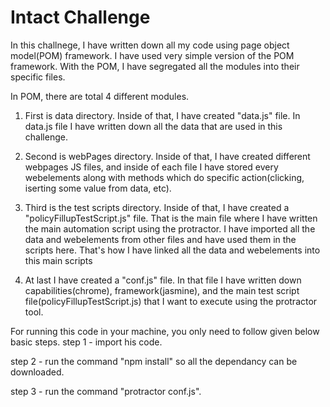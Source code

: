 # Intact Challenge

In this challnege, I have written down all my code using page object model(POM) framework. I have used very simple version of the POM framework. With the POM, I have segregated all the modules into their specific files.

In POM, there are total 4 different modules.

1. First is data directory. Inside of that, I have created "data.js" file. In data.js file I have written down all the data that are used in this challenge.

2. Second is webPages directory. Inside of that, I have created different webpages JS files, and inside of each file I have stored every webelements along with methods which do specific action(clicking, iserting some value from data, etc).

3. Third is the test scripts directory. Inside of that, I have created a "policyFillupTestScript.js" file. That is the main file where I have written the main automation script using the protractor. I have imported all the data and webelements from other files and have used them in the scripts here. That's how I have linked all the data and webelements into this main scripts

4. At last I have created a "conf.js" file. In that file I have written down capabilities(chrome), framework(jasmine), and the main test script file(policyFillupTestScript.js) that I want to execute using the protractor tool.

For running this code in your machine, you only need to follow given below basic steps.
step 1 - import his code.

step 2 - run the command "npm install" so all the dependancy can be downloaded.

step 3 - run the command "protractor conf.js".
